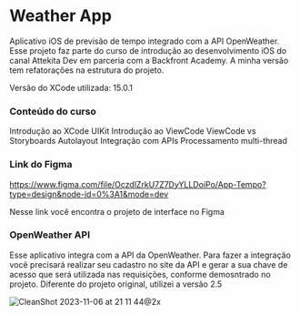 # Weather App
Aplicativo iOS de previsão de tempo integrado com a API OpenWeather. Esse projeto faz parte do curso de introdução ao desenvolvimento iOS do canal Attekita Dev em parceria com a Backfront Academy. A minha versão tem refatorações na estrutura do projeto.

Versão do XCode utilizada: 15.0.1

### Conteúdo do curso
Introdução ao XCode UIKit Introdução ao ViewCode ViewCode vs Storyboards Autolayout Integração com APIs Processamento multi-thread

### Link do Figma
https://www.figma.com/file/OczdlZrkU7Z7DyYLLDoiPo/App-Tempo?type=design&node-id=0%3A1&mode=dev

Nesse link você encontra o projeto de interface no Figma

### OpenWeather API
Esse aplicativo integra com a API da OpenWeather. Para fazer a integração você precisará realizar seu cadastro no site da API e gerar a sua chave de acesso que será utilizada nas requisições, conforme demosntrado no projeto. Diferente do projeto original, utilizei a versão 2.5


![CleanShot 2023-11-06 at 21 11 44@2x](https://github.com/andersonmenezesm/weather-ios-app/assets/47919476/b57ea16f-351c-4d1d-b39c-9b41ca9353cc)

